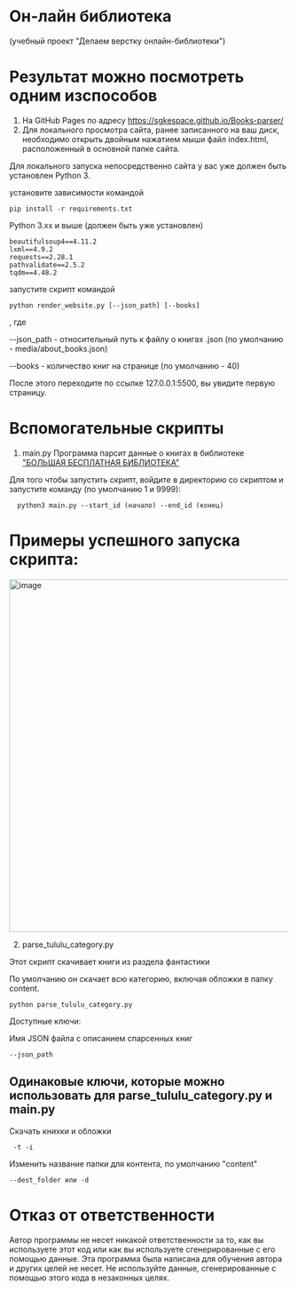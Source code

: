 # Он-лайн библиотека
 (учебный проект "Делаем верстку онлайн-библиотеки")


# Результат можно посмотреть одним изспособов

1.  На GitHub Pages по адресу  https://sgkespace.github.io/Books-parser/
2.  Для локального просмотра сайта, ранее записанного на ваш диск, необходимо открыть двойным нажатием мыши файл index.html, расположенный в основной папке сайта.

Для локального запуска непосредственно сайта у вас уже должен быть установлен Python 3.

установите зависимости командой 

```
pip install -r requirements.txt
```

Python 3.xx и выше (должен быть уже установлен)
```
beautifulsoup4==4.11.2
lxml==4.9.2
requests==2.28.1
pathvalidate==2.5.2
tqdm==4.48.2
```
запустите скрипт командой 

```
python render_website.py [--json_path] [--books]
```

, где

--json_path - относительный путь к файлу о книгах .json (по умолчанию - media/about_books.json)

--books - количество книг на странице (по умолчанию - 40)


После этого переходите по ссылке 127.0.0.1:5500, вы увидите первую страницу.


# Вспомогательные скрипты

1. main.py
Программа парсит данные о книгах в библиотеке ["БОЛЬШАЯ БЕСПЛАТНАЯ БИБЛИОТЕКА"](https://tululu.org)


Для того чтобы запустить скрипт, войдите в директорию со скриптом и запустите команду (по умолчанию 1 и 9999):

```
  python3 main.py --start_id (начало) --end_id (конец)
```

# Примеры успешного запуска скрипта:

<img width="635" alt="image" src="https://user-images.githubusercontent.com/55636018/222972132-a028a5b7-ab9d-44e1-9c75-0c55811fd223.png">


2. parse_tululu_category.py

Этот скрипт скачивает книги из раздела фантастики

По умолчанию он скачает всю категорию, включая обложки в папку content.
```
python parse_tululu_category.py
```

Доступные ключи:

Имя JSON файла с описанием спарсенных книг
```
--json_path
```


## Одинаковые ключи, которые можно использовать для parse_tululu_category.py и main.py

Скачать  книхки и обложки

```
 -t -i
```
Изменить название папки для контента, по умолчанию "content"

```
--dest_folder или -d
```


# Отказ от ответственности

Автор программы не несет никакой ответственности за то, как вы используете этот код или как вы используете сгенерированные с его помощью данные. Эта программа была написана для обучения автора и других целей не несет. Не используйте данные, сгенерированные с помощью этого кода в незаконных целях.
